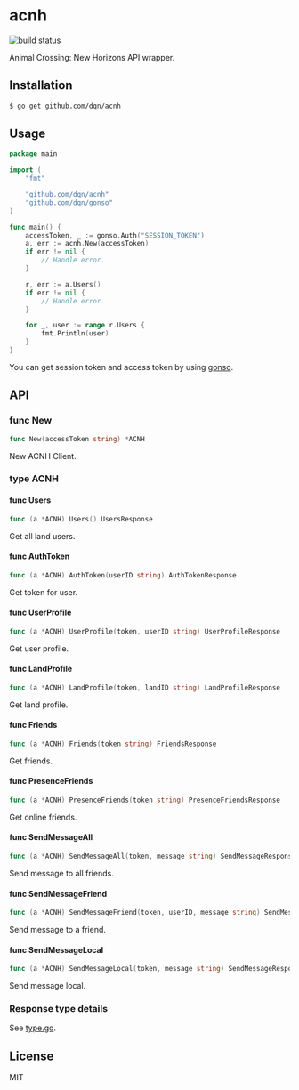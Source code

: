 # acnh

[![build status](https://github.com/dqn/acnh/workflows/build/badge.svg)](https://github.com/dqn/acnh/actions)

Animal Crossing: New Horizons API wrapper.

## Installation

```bash
$ go get github.com/dqn/acnh
```

## Usage

```go
package main

import (
	"fmt"

	"github.com/dqn/acnh"
	"github.com/dqn/gonso"
)

func main() {
	accessToken, _ := gonso.Auth("SESSION_TOKEN")
	a, err := acnh.New(accessToken)
	if err != nil {
		// Handle error.
	}

	r, err := a.Users()
	if err != nil {
		// Handle error.
	}

	for _, user := range r.Users {
		fmt.Println(user)
	}
}
```

You can get session token and access token by using [gonso](https://github.com/dqn/gonso).

## API

### func New

```go
func New(accessToken string) *ACNH
```

New ACNH Client.

### type ACNH

#### func Users

```go
func (a *ACNH) Users() UsersResponse
```

Get all land users.

#### func AuthToken

```go
func (a *ACNH) AuthToken(userID string) AuthTokenResponse
```

Get token for user.

#### func UserProfile

```go
func (a *ACNH) UserProfile(token, userID string) UserProfileResponse
```

Get user profile.

#### func LandProfile

```go
func (a *ACNH) LandProfile(token, landID string) LandProfileResponse
```

Get land profile.

#### func Friends

```go
func (a *ACNH) Friends(token string) FriendsResponse
```

Get friends.

#### func PresenceFriends

```go
func (a *ACNH) PresenceFriends(token string) PresenceFriendsResponse
```

Get online friends.

#### func SendMessageAll

```go
func (a *ACNH) SendMessageAll(token, message string) SendMessageResponse
```

Send message to all friends.

#### func SendMessageFriend

```go
func (a *ACNH) SendMessageFriend(token, userID, message string) SendMessageResponse
```

Send message to a friend.

#### func SendMessageLocal

```go
func (a *ACNH) SendMessageLocal(token, message string) SendMessageResponse
```

Send message local.

### Response type details

See [type.go](type.go).

## License

MIT
